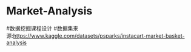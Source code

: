 # Market-Analysis
#数据挖掘课程设计
#数据集来源:https://www.kaggle.com/datasets/psparks/instacart-market-basket-analysis
